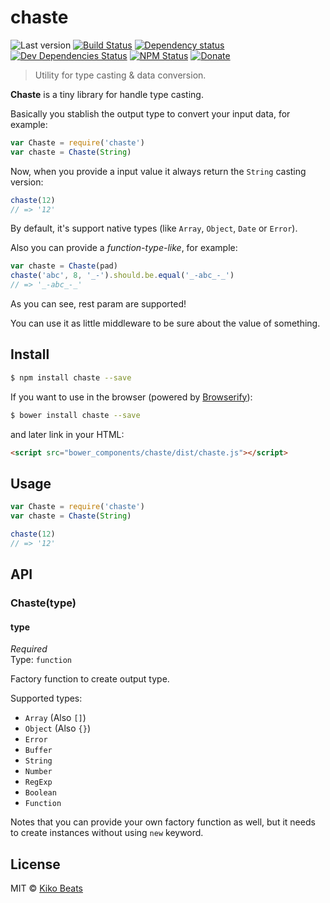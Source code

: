 # chaste

![Last version](https://img.shields.io/github/tag/Kikobeats/chaste.svg?style=flat-square)
[![Build Status](http://img.shields.io/travis/Kikobeats/chaste/master.svg?style=flat-square)](https://travis-ci.org/Kikobeats/chaste)
[![Dependency status](http://img.shields.io/david/Kikobeats/chaste.svg?style=flat-square)](https://david-dm.org/Kikobeats/chaste)
[![Dev Dependencies Status](http://img.shields.io/david/dev/Kikobeats/chaste.svg?style=flat-square)](https://david-dm.org/Kikobeats/chaste#info=devDependencies)
[![NPM Status](http://img.shields.io/npm/dm/chaste.svg?style=flat-square)](https://www.npmjs.org/package/chaste)
[![Donate](https://img.shields.io/badge/donate-paypal-blue.svg?style=flat-square)](https://paypal.me/Kikobeats)

> Utility for type casting & data conversion.

**Chaste** is a tiny library for handle type casting.

Basically you stablish the output type to convert your input data, for example:

```js
var Chaste = require('chaste')
var chaste = Chaste(String)
```

Now, when you provide a input value it always return the `String` casting version:

```js
chaste(12)
// => '12'
```

By default, it's support native types (like `Array`, `Object`, `Date` or `Error`).

Also you can provide a *function-type-like*, for example:

```js
var chaste = Chaste(pad)
chaste('abc', 8, '_-').should.be.equal('_-abc_-_')
// => '_-abc_-_'
```

As you can see, rest param are supported!

You can use it as little middleware to be sure about the value of something.

## Install

```bash
$ npm install chaste --save
```

If you want to use in the browser (powered by [Browserify](http://browserify.org/)):

```bash
$ bower install chaste --save
```

and later link in your HTML:

```html
<script src="bower_components/chaste/dist/chaste.js"></script>
```

## Usage

```js
var Chaste = require('chaste')
var chaste = Chaste(String)

chaste(12)
// => '12'
```

## API

### Chaste(type)

#### type

*Required*<br>
Type: `function`

Factory function to create output type.

Supported types:

- `Array` (Also `[]`)
- `Object` (Also `{}`)
- `Error`
- `Buffer`
- `String`
- `Number`
- `RegExp`
- `Boolean`
- `Function`

Notes that you can provide your own factory function as well, but it needs to create instances without using `new` keyword.

## License

MIT © [Kiko Beats](http://kikobeats.com)
